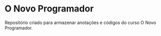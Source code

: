 # O Novo Programador

Repositório criado para armazenar anotações e códigos do curso O Novo Programador.